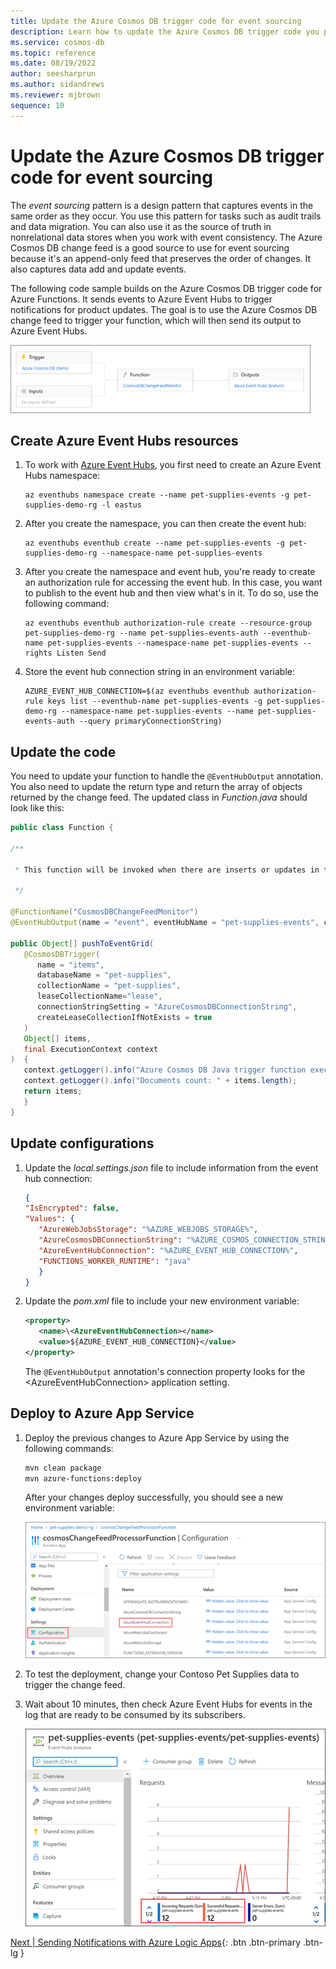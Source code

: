```yaml
---
title: Update the Azure Cosmos DB trigger code for event sourcing
description: Learn how to update the Azure Cosmos DB trigger code you previously created for event sourcing and apply it to Azure Cosmos DB change feed. 
ms.service: cosmos-db
ms.topic: reference
ms.date: 08/19/2022
author: seesharprun
ms.author: sidandrews
ms.reviewer: mjbrown
sequence: 10
---
```


# Update the Azure Cosmos DB trigger code for event sourcing

The *event sourcing* pattern is a design pattern that captures events in the same order as they occur. You use this pattern for tasks such as audit trails and data migration. You can also use it as the source of truth in nonrelational data stores when you work with event consistency. The Azure Cosmos DB change feed is a good source to use for event sourcing because it's an append-only feed that preserves the order of changes. It also captures data add and update events.

The following code sample builds on the Azure Cosmos DB trigger code for Azure Functions. It sends events to Azure Event Hubs to trigger notifications for product updates. The goal is to use the Azure Cosmos DB change feed to trigger your function, which will then send its output to Azure Event Hubs.

![Diagram showing the Azure Cosmos DB trigger.](media/event-sourcing/cosmos-db-trigger.png)

## Create Azure Event Hubs resources

1. To work with [Azure Event Hubs](https://docs.microsoft.com/azure/event-hubs/), you first need to create an Azure Event Hubs namespace:

   ```azurecli
   az eventhubs namespace create --name pet-supplies-events -g pet-supplies-demo-rg -l eastus
   ```

1. After you create the namespace, you can then create the event hub:

   ```azurecli
   az eventhubs eventhub create --name pet-supplies-events -g pet-supplies-demo-rg --namespace-name pet-supplies-events
   ```

1. After you create the namespace and event hub, you're ready to create an authorization rule for accessing the event hub. In this case, you want to publish to the event hub and then view what's in it. To do so, use the following command:

   ```azurecli
   az eventhubs eventhub authorization-rule create --resource-group pet-supplies-demo-rg --name pet-supplies-events-auth --eventhub-name pet-supplies-events --namespace-name pet-supplies-events --rights Listen Send
   ```

1. Store the event hub connection string in an environment variable:

   ```azurecli
   AZURE_EVENT_HUB_CONNECTION=$(az eventhubs eventhub authorization-rule keys list --eventhub-name pet-supplies-events -g pet-supplies-demo-rg --namespace-name pet-supplies-events --name pet-supplies-events-auth --query primaryConnectionString)
   ```

## Update the code

You need to update your function to handle the `@EventHubOutput` annotation. You also need to update the return type and return the array of objects returned by the change feed. The updated class in *Function.java* should look like this:

```java
public class Function {

/**

 * This function will be invoked when there are inserts or updates in the specified database and collection.

 */

@FunctionName("CosmosDBChangeFeedMonitor")
@EventHubOutput(name = "event", eventHubName = "pet-supplies-events", connection = "AzureEventHubConnection")

public Object[] pushToEventGrid(
   @CosmosDBTrigger(
      name = "items",
      databaseName = "pet-supplies",
      collectionName = "pet-supplies",
      leaseCollectionName="lease",
      connectionStringSetting = "AzureCosmosDBConnectionString",
      createLeaseCollectionIfNotExists = true
   )
   Object[] items,
   final ExecutionContext context
)  {
   context.getLogger().info("Azure Cosmos DB Java trigger function executed.");
   context.getLogger().info("Documents count: " + items.length);
   return items;
   }
}
```

## Update configurations

1. Update the *local.settings.json* file to include information from the event hub connection:

   ```json
   {
   "IsEncrypted": false,
   "Values": {
      "AzureWebJobsStorage": "%AZURE_WEBJOBS_STORAGE%",
      "AzureCosmosDBConnectionString": "%AZURE_COSMOS_CONNECTION_STRING%",
      "AzureEventHubConnection": "%AZURE_EVENT_HUB_CONNECTION%",
      "FUNCTIONS_WORKER_RUNTIME": "java"
      }
   }
   ```

1. Update the *pom.xml* file to include your new environment variable:

   ```xml
   <property>
      <name>\<AzureEventHubConnection></name>
      <value>${AZURE_EVENT_HUB_CONNECTION}</value>
   </property>
   ```

   The `@EventHubOutput` annotation's connection property looks for the \<AzureEventHubConnection> application setting.

## Deploy to Azure App Service

1. Deploy the previous changes to Azure App Service by using the following commands:

   ```bash
   mvn clean package
   mvn azure-functions:deploy
   ```

   After your changes deploy successfully, you should see a new environment variable:

   ![Screenshot showing the Function App Configuration page.](media/event-sourcing/function-app-configuration.png)

1. To test the deployment, change your Contoso Pet Supplies data to trigger the change feed.

1. Wait about 10 minutes, then check Azure Event Hubs for events in the log that are ready to be consumed by its subscribers.

   ![Screenshot showing the Azure Event Hubs Instance Overview page.](media/event-sourcing/event-hubs-instance-overview.png)

[Next &#124; Sending Notifications with Azure Logic Apps](send-notifications-with-azure-logic-apps.md){: .btn .btn-primary .btn-lg }
